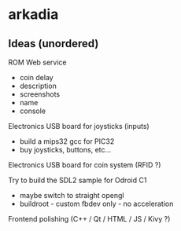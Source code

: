 # arkadia

## Ideas (unordered)

ROM Web service
- coin delay
- description
- screenshots
- name
- console

Electronics USB board for joysticks (inputs)
- build a mips32 gcc for PIC32
- buy joysticks, buttons, etc...

Electronics USB board for coin system (RFID ?)

Try to build the SDL2 sample for Odroid C1
- maybe switch to straight opengl
- buildroot - custom fbdev only - no acceleration

Frontend polishing (C++ / Qt / HTML / JS / Kivy ?)